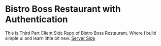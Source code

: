 # Bistro Boss Restaurant with Authentication

This is Third Part Client Side Repo of Bistro Boss Restaurant. Where I build simple ui and learn little bit new.
[Server Side]()
